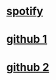 # [spotify](https://open.spotify.com/playlist/64IHVB1yR06oxSRIZ8vYPW)
# [github 1](https://github.com/meromyosin)
# [github 2](https://github.com/malikmiran)


